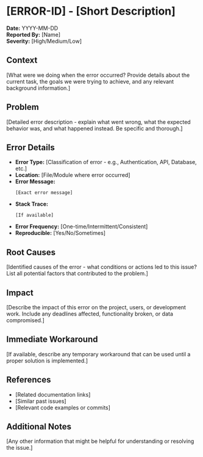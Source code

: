 # [ERROR-ID] - [Short Description]

**Date:** YYYY-MM-DD  
**Reported By:** [Name]  
**Severity:** [High/Medium/Low]  

## Context

[What were we doing when the error occurred? Provide details about the current task, the goals we were trying to achieve, and any relevant background information.]

## Problem

[Detailed error description - explain what went wrong, what the expected behavior was, and what happened instead. Be specific and thorough.]

## Error Details

- **Error Type:** [Classification of error - e.g., Authentication, API, Database, etc.]
- **Location:** [File/Module where error occurred]
- **Error Message:** 
  ```
  [Exact error message]
  ```
- **Stack Trace:** 
  ```
  [If available]
  ```
- **Error Frequency:** [One-time/Intermittent/Consistent]
- **Reproducible:** [Yes/No/Sometimes]

## Root Causes

[Identified causes of the error - what conditions or actions led to this issue? List all potential factors that contributed to the problem.]

## Impact

[Describe the impact of this error on the project, users, or development work. Include any deadlines affected, functionality broken, or data compromised.]

## Immediate Workaround

[If available, describe any temporary workaround that can be used until a proper solution is implemented.]

## References

- [Related documentation links]
- [Similar past issues]
- [Relevant code examples or commits]

## Additional Notes

[Any other information that might be helpful for understanding or resolving the issue.] 